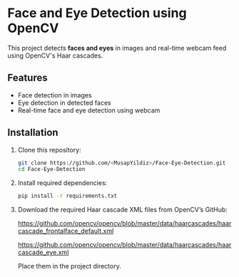 # Face and Eye Detection using OpenCV  

This project detects **faces and eyes** in images and real-time webcam feed using OpenCV's Haar cascades.  

## Features  
- Face detection in images  
- Eye detection in detected faces  
- Real-time face and eye detection using webcam  

## Installation  

1. Clone this repository:  
   ```sh
   git clone https://github.com/<MusapYildiz>/Face-Eye-Detection.git
   cd Face-Eye-Detection
2. Install required dependencies:
   ```sh
   pip install -r requirements.txt
   
3. Download the required Haar cascade XML files from OpenCV’s GitHub:

   https://github.com/opencv/opencv/blob/master/data/haarcascades/haarcascade_frontalface_default.xml
   
   https://github.com/opencv/opencv/blob/master/data/haarcascades/haarcascade_eye.xml
   
   Place them in the project directory.
